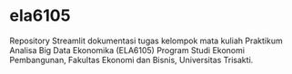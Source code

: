 # ela6105
Repository Streamlit dokumentasi tugas kelompok mata kuliah Praktikum Analisa Big Data Ekonomika (ELA6105) Program Studi Ekonomi Pembangunan, Fakultas Ekonomi dan Bisnis, Universitas Trisakti.
